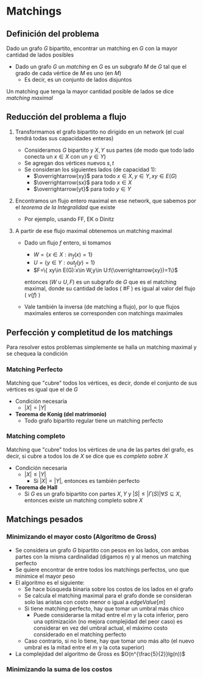 # Matchings

## Definición del problema

Dado un grafo $G$ bipartito, encontrar un matching en $G$ con la mayor cantidad de lados posibles

- Dado un grafo $G$ un _matching_ en $G$ es un subgrafo $M$ de $G$ tal que el grado de cada vértice de $M$ es uno (en $M$)
  - Es decir, es un conjunto de lados disjuntos

Un matching que tenga la mayor cantidad posible de lados se dice _matching maximal_

## Reducción del problema a flujo

1. Transformamos el grafo bipartito no dirigido en un network (el cual tendrá todas sus capacidades enteras)
    - Consideramos $G$ bipartito y $X,Y$ sus partes (de modo que todo lado conecta un $x\in X$ con un $y\in Y$)
    - Se agregan dos vértices nuevos $s,t$
    - Se consideran los siguientes lados (de capacidad $1$):
      - $\overrightarrow{xy}$ para todo $x\in X,y\in Y,xy\in E(G)$
      - $\overrightarrow{sx}$ para todo $x\in X$
      - $\overrightarrow{yt}$ para todo $y\in Y$

2. Encontramos un flujo entero maximal en ese network, que sabemos por el _teorema de la Integralidad_ que existe
    - Por ejemplo, usando FF, EK o Dinitz

3. A partir de ese flujo maximal obtenemos un matching maximal
    - Dado un flujo $f$ entero, si tomamos
      - $W=\{ x\in X:in_f(x)=1\}$
      - $U=\{ y\in Y:out_f(y)=1\}$
      - $F=\{ xy\in E(G):x\in W,y\in U:f(\overrightarrow{xy})=1\}$

      entonces $(W\cup U,F)$ es un subgrafo de $G$ que es el matching maximal, donde su cantidad de lados ( $\#F$ ) es igual al valor del flujo ( $v(f)$ )
    - Vale también la inversa (de matching a flujo), por lo que flujos maximales enteros se corresponden con matchings maximales

## Perfección y completitud de los matchings

Para resolver estos problemas simplemente se halla un matching maximal y se chequea la condición

### Matching Perfecto

Matching que "cubre" todos los vértices, es decir, donde el conjunto de sus vértices es igual que el de $G$

- Condición necesaria
  - $|X|=|Y|$
- **Teorema de Konig (del matrimonio)**
  - Todo grafo bipartito regular tiene un matching perfecto

### Matching completo

Matching que "cubre" todos los vértices de una de las partes del grafo, es decir, si cubre a todos los de $X$ se dice que es _completo sobre_ $X$

- Condición necesaria
  - $|X|\leq |Y|$
    - Si $|X|=|Y|$, entonces es también perfecto
- **Teorema de Hall**
  - Si $G$ es un grafo bipartito con partes $X,Y$ y $|S|\leq|\Gamma(S)|\forall S\subseteq X$, entonces existe un matching completo sobre $X$

## Matchings pesados

### Minimizando el mayor costo (Algoritmo de Gross)

- Se considera un grafo $G$ bipartito con pesos en los lados, con ambas partes con la misma cardinalidad (digamos $n$) y al menos un matching perfecto
- Se quiere encontrar de entre todos los matchings perfectos, uno que minimice el mayor peso
- El algoritmo es el siguiente:
  - Se hace búsqueda binaria sobre los costos de los lados en el grafo
  - Se calcula el matching maximal para el grafo donde se consideran solo las aristas con costo menor o igual a $edgeValue[m]$
  - Si tiene matching perfecto, hay que tomar un umbral más chico
    - Puede considerarse la mitad entre el $m$ y la cota inferior, pero una optimización (no mejora complejidad del peor caso) es considerar en vez del umbral actual, el máximo costo considerado en el matching perfecto
  - Caso contrario, si no lo tiene, hay que tomar uno más alto (el nuevo umbral es la mitad entre el $m$ y la cota superior)
- La complejidad del algoritmo de Gross es $O(n^{\frac{5}{2}}lg(n))$

### Minimizando la suma de los costos
